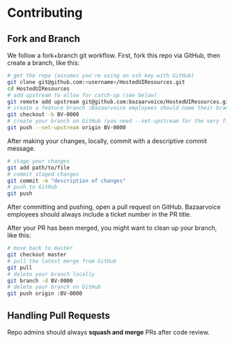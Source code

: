 # Contributing

## Fork and Branch

We follow a fork+branch git workflow. First, fork this repo via GitHub, then create a branch, like this:

```bash
# get the repo (assumes you're using an ssh key with GitHub)
git clone git@github.com:<username>/HostedUIResources.git
cd HostedUIResources
# add upstream to allow for catch-up (see below)
git remote add upstream git@github.com:bazaarvoice/HostedUIResources.git
# create a feature branch (Bazaarvoice employees should name their branch after a ticket number)
git checkout -b BV-0000
# create your branch on GitHub (you need --set-upstream for the very first push, only; it's sticky after that)
git push --set-upstream origin BV-0000
```

After making your changes, locally, commit with a descriptive commit message.

```bash
# stage your changes
git add path/to/file
# commit staged changes
git commit -m "description of changes"
# push to GitHub
git push
```

After committing and pushing, open a pull request on GitHub. Bazaarvoice employees should always include a ticket number in the PR title.

After your PR has been merged, you might want to clean up your branch, like this:
```bash
# move back to master
git checkout master
# pull the latest merge from GitHub
git pull
# delete your branch locally
git branch -d BV-0000
# delete your branch on GitHub
git push origin :BV-0000
```


## Handling Pull Requests

Repo admins should always **squash and merge** PRs after code review.
